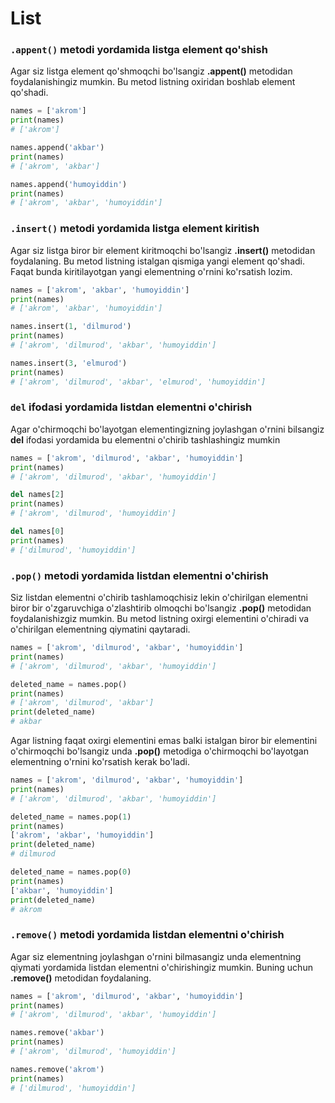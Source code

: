 # List

### `.appent()` metodi yordamida listga element qo'shish

Agar siz listga element qo'shmoqchi bo'lsangiz **.appent()** metodidan foydalanishingiz mumkin. Bu metod listning oxiridan boshlab element qo'shadi.

```python
names = ['akrom']
print(names)
# ['akrom']

names.append('akbar')
print(names)
# ['akrom', 'akbar']

names.append('humoyiddin')
print(names)
# ['akrom', 'akbar', 'humoyiddin']
```

### `.insert()` metodi yordamida listga element kiritish

Agar siz listga biror bir element kiritmoqchi bo'lsangiz **.insert()** metodidan foydalaning. Bu metod listning istalgan qismiga yangi element qo'shadi. Faqat bunda kiritilayotgan yangi elementning o'rnini ko'rsatish lozim.

```python
names = ['akrom', 'akbar', 'humoyiddin']
print(names)
# ['akrom', 'akbar', 'humoyiddin']

names.insert(1, 'dilmurod')
print(names)
# ['akrom', 'dilmurod', 'akbar', 'humoyiddin']

names.insert(3, 'elmurod')
print(names)
# ['akrom', 'dilmurod', 'akbar', 'elmurod', 'humoyiddin']
```

### `del` ifodasi yordamida listdan elementni o'chirish

Agar o'chirmoqchi bo'layotgan elementingizning joylashgan o'rnini bilsangiz **del** ifodasi yordamida bu elementni o'chirib tashlashingiz mumkin

```python
names = ['akrom', 'dilmurod', 'akbar', 'humoyiddin']
print(names)
# ['akrom', 'dilmurod', 'akbar', 'humoyiddin']

del names[2]
print(names)
# ['akrom', 'dilmurod', 'humoyiddin']

del names[0]
print(names)
# ['dilmurod', 'humoyiddin']
```

### `.pop()` metodi yordamida listdan elementni o'chirish

Siz listdan elementni o'chirib tashlamoqchisiz lekin o'chirilgan elementni biror bir o'zgaruvchiga o'zlashtirib olmoqchi bo'lsangiz **.pop()** metodidan foydalanishizgiz mumkin. Bu metod listning oxirgi elementini o'chiradi va o'chirilgan elementning qiymatini qaytaradi.

```python
names = ['akrom', 'dilmurod', 'akbar', 'humoyiddin']
print(names)
# ['akrom', 'dilmurod', 'akbar', 'humoyiddin']

deleted_name = names.pop()
print(names)
# ['akrom', 'dilmurod', 'akbar']
print(deleted_name)
# akbar
```

Agar listning faqat oxirgi elementini emas balki istalgan biror bir elementini o'chirmoqchi bo'lsangiz unda **.pop()** metodiga o'chirmoqchi bo'layotgan elementning o'rnini ko'rsatish kerak bo'ladi.

```python
names = ['akrom', 'dilmurod', 'akbar', 'humoyiddin']
print(names)
# ['akrom', 'dilmurod', 'akbar', 'humoyiddin']

deleted_name = names.pop(1)
print(names)
['akrom', 'akbar', 'humoyiddin']
print(deleted_name)
# dilmurod

deleted_name = names.pop(0)
print(names)
['akbar', 'humoyiddin']
print(deleted_name)
# akrom
```

### `.remove()` metodi yordamida listdan elementni o'chirish

Agar siz elementning joylashgan o'rnini bilmasangiz unda elementning qiymati yordamida listdan elementni o'chirishingiz mumkin. Buning uchun **.remove()** metodidan foydalaning.

```python
names = ['akrom', 'dilmurod', 'akbar', 'humoyiddin']
print(names)
# ['akrom', 'dilmurod', 'akbar', 'humoyiddin']

names.remove('akbar')
print(names)
# ['akrom', 'dilmurod', 'humoyiddin']

names.remove('akrom')
print(names)
# ['dilmurod', 'humoyiddin']
```